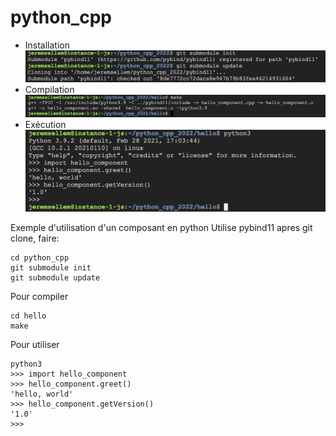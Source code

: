 # python_cpp
* Installation
![Image text](images/Google_Cloud_Platform/git_commandes.png)
* Compilation
![Image text](images/Google_Cloud_Platform/Compilation.png)
* Exécution
![Image text](images/Google_Cloud_Platform/Execution.png)

Exemple d'utilisation d'un composant en python
Utilise pybind11
apres git clone, faire:
```
cd python_cpp
git submodule init
git submodule update
```

Pour compiler

```
cd hello
make
```

Pour utiliser
```
python3
>>> import hello_component
>>> hello_component.greet()
'hello, world'
>>> hello_component.getVersion()
'1.0'
>>> 
```
